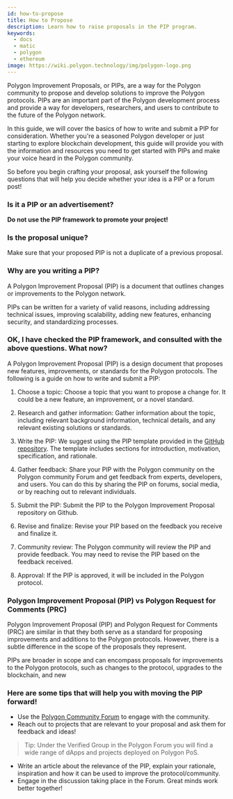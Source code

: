 ```yaml
---
id: how-to-propose
title: How to Propose
description: Learn how to raise proposals in the PIP program.
keywords:
  - docs
  - matic
  - polygon
  - ethereum
image: https://wiki.polygon.technology/img/polygon-logo.png
---
```


Polygon Improvement Proposals, or PIPs, are a way for the Polygon community
to propose and develop solutions to improve the Polygon protocols. PIPs are
an important part of the Polygon development process and provide a way for
developers, researchers, and users to contribute to the future of the Polygon
network.

In this guide, we will cover the basics of how to write and submit a PIP for
consideration. Whether you're a seasoned Polygon developer or just starting to
explore blockchain development, this guide will provide you with the information
and resources you need to get started with PIPs and make your voice heard in the
Polygon community.

So before you begin crafting your proposal, ask yourself the following questions
that will help you decide whether your idea is a PIP or a forum post!

### Is it a PIP or an advertisement?

**Do not use the PIP framework to promote your project!**

### Is the proposal unique?

Make sure that your proposed PIP is not a duplicate of a previous proposal.

### Why are you writing a PIP?

A Polygon Improvement Proposal (PIP) is a document that outlines changes or
improvements to the Polygon network.

PIPs can be written for a variety of valid reasons, including addressing technical
issues, improving scalability, adding new features, enhancing security, and standardizing
processes.

### OK, I have checked the PIP framework, and consulted with the above questions. What now?

A Polygon Improvement Proposal (PIP) is a design document that proposes new features,
improvements, or standards for the Polygon protocols. The following is a guide on how
to write and submit a PIP:

1. Choose a topic: Choose a topic that you want to propose a change for. It could be a
   new feature, an improvement, or a novel standard.

2. Research and gather information: Gather information about the topic, including relevant
   background information, technical details, and any relevant existing solutions or standards.

3. Write the PIP: We suggest using the PIP template provided in the
   [GitHub repository](https://github.com/maticnetwork/Polygon-Improvement-Proposals).
   The template includes sections for introduction, motivation, specification, and rationale.

4. Gather feedback: Share your PIP with the Polygon community on the Polygon community Forum
   and get feedback from experts, developers, and users. You can do this by sharing the PIP
   on forums, social media, or by reaching out to relevant individuals.

5. Submit the PIP: Submit the PIP to the Polygon Improvement Proposal repository on Github.

6. Revise and finalize: Revise your PIP based on the feedback you receive and finalize it.

7. Community review: The Polygon community will review the PIP and provide feedback. You
   may need to revise the PIP based on the feedback received.

8. Approval: If the PIP is approved, it will be included in the Polygon protocol.

### Polygon Improvement Proposal (PIP) vs Polygon Request for Comments (PRC)

Polygon Improvement Proposal (PIP) and Polygon Request for Comments (PRC) are similar in
that they both serve as a standard for proposing improvements and additions to the Polygon
protocols. However, there is a subtle difference in the scope of the proposals they represent.

PIPs are broader in scope and can encompass proposals for improvements to the Polygon protocols,
such as changes to the protocol, upgrades to the blockchain, and new

### Here are some tips that will help you with moving the PIP forward!

- Use the [Polygon Community Forum](https://forum.polygon.technology/) to engage with the community.
- Reach out to projects that are relevant to your proposal and ask them for feedback and ideas!

> Tip: Under the Verified Group in the Polygon Forum you will find a wide range of dApps and projects deployed on Polygon PoS.

- Write an article about the relevance of the PIP, explain your rationale, inspiration and how it can be used to improve the protocol/community.
- Engage in the discussion taking place in the Forum. Great minds work better together!
